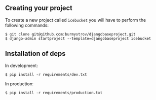 ## Creating your project

To create a new project called `icebucket` you will have to perform the following commands:

```
$ git clone git@github.com:burmystrov/djangobaseproject.git
$ django-admin startproject --template=djangobaseproject icebucket
```

## Installation of deps

In development:
```
$ pip install -r requirements/dev.txt
```

In production:
```
$ pip install -r requirements/production.txt
```
